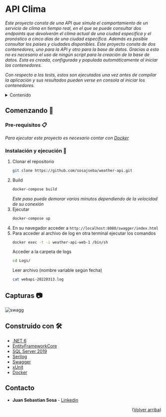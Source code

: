 # API Clima

_Este proyecto consta de una API que simula el comportamiento de un servicio de clima en tiempo real, en el que se puede consultar dos endpoints que devolverán el clima actual
de una ciudad específica y el pronóstico a cinco dias de una ciudad específica._ 
_Además es posible consultar los paises y ciudades disponibles.
Este proyecto consta de dos contenedores, uno para la API y otro para la base de datos. Gracias a esto no es necesario el uso de ningún script para la creación 
de la base de datos. Esta es creada, configurada y populada automáticamente al iniciar los contenedores._

_Con respecto a los tests, estos son ejecutados una vez antes de compilar la aplicación y sus resultados pueden verse en consola al iniciar los contenedores._

<!-- TABLE OF CONTENTS -->
<details>
  <summary>Contenido</summary>
  <ol>
    <li>
      <a href="#comenzando-">Comenzando</a>
      <ul>
        <li><a href="#pre-requisitos-">Pre-requisitos</a></li>
      </ul>
        <ul>
        <li><a href="#instalación-y-ejecución-">Instalación y ejecución</a></li>
      </ul>
    </li>
    <li><a href="#capturas-">Capturas</a></li>
    <li><a href="#construido-con-%EF%B8%8F">Construido con</a></li>
    <li><a href="#contacto-">Contacto</a></li>
  </ol>
</details>

## Comenzando 🚀

### Pre-requisitos 📋

_Para ejecutar este proyecto es necesario contar con [Docker](https://docs.docker.com/desktop/windows/install/)_

### Instalación y ejecución 🔧

1. Clonar el repositorio
   ```sh
   git clone https://github.com/sosajseba/weather-api.git
   ```
2. Build
   ```sh
   docker-compose build
   ```
   _Este paso puede demorar varios minutos dependiendo de la velocidad de su conexión_
3. Ejecutar
   ```sh
   docker-compose up
   ```
4. En su navegador acceder a `http://localhost:8080/swagger/index.html`
5. Para acceder al archivo de log en otra terminal ejecutar los comandos
   ```sh
   docker exec -t -i weather-api-web-1 /bin/sh
   
   ```
   Acceder a la carpeta de logs
   ```sh
   cd Logs/
   
   ```
   Leer archivo (nombre variable según fecha) 
   ```sh
   cat webapi-20220313.log
   ```   

## Capturas 📷

![swagg](https://user-images.githubusercontent.com/20545122/158082503-8dfbe61b-479d-4144-8df8-de5ea8e1c837.PNG)

## Construido con 🛠️

* [.NET 6](https://dotnet.microsoft.com/en-us/download/dotnet/6.0)
* [EntityFrameworkCore](https://entityframeworkcore.com/)
* [SQL Server 2019](https://www.microsoft.com/es-es/sql-server/sql-server-2019)
* [Serilog](https://serilog.net/)
* [Swagger](https://swagger.io/)
* [xUnit](https://xunit.net/)
* [Docker](https://www.docker.com/)

## Contacto

* **Juan Sebastian Sosa** - [Linkedin](https://www.linkedin.com/in/juansebastiansosa/)

<p align="right">(<a href="#top">Volver arriba</a>)</p>
